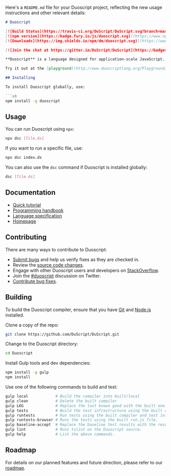 Here's a `README.md` file for your Duoscript project, reflecting the new usage instructions and other relevant details:

```markdown
# Duoscript

[![Build Status](https://travis-ci.org/DuScript/DuScript.svg?branch=master)](https://travis-ci.org/DuScript/DuScript)
[![npm version](https://badge.fury.io/js/duoscript.svg)](https://www.npmjs.com/package/duoscript)
[![Downloads](https://img.shields.io/npm/dm/duoscript.svg)](https://www.npmjs.com/package/duoscript)

[![Join the chat at https://gitter.im/DuScript/DuScript](https://badges.gitter.im/Join%20Chat.svg)](https://gitter.im/DuScript/DuScript?utm_source=badge&utm_medium=badge&utm_campaign=pr-badge&utm_content=badge)

**Duoscript** is a language designed for application-scale JavaScript. It adds optional types, classes, and modules to JavaScript. Duoscript supports tools for large-scale JavaScript applications for any browser, host, or OS. Duoscript compiles to readable, standards-based JavaScript. 

Try it out at the [playground](http://www.duoscriptlang.org/Playground), and stay up to date via [our blog](http://blogs.duoscript.com) and [Twitter account](https://twitter.com/duoscriptlang).

## Installing

To install Duoscript globally, use:

```sh
npm install -g duoscript
```

## Usage

You can run Duoscript using `npx`:

```sh
npx dsc [file.ds]
```

If you want to run a specific file, use:

```sh
npx dsc index.ds
```

You can also use the `dsc` command if Duoscript is installed globally:

```sh
dsc [file.ds]
```

## Documentation

* [Quick tutorial](http://www.duoscriptlang.org/Tutorial)
* [Programming handbook](http://www.duoscriptlang.org/Handbook)
* [Language specification](https://github.com/DuScript/DuScript/blob/master/doc/spec.md)
* [Homepage](http://www.duoscriptlang.org/)

## Contributing

There are many ways to contribute to Duoscript:

* [Submit bugs](https://github.com/DuScript/DuScript/issues) and help us verify fixes as they are checked in.
* Review the [source code changes](https://github.com/DuScript/DuScript/pulls).
* Engage with other Duoscript users and developers on [StackOverflow](http://stackoverflow.com/questions/tagged/duoscript).
* Join the [#duoscript](http://twitter.com/#!/search/realtime/%23duoscript) discussion on Twitter.
* [Contribute bug fixes](https://github.com/DuScript/DuScript/blob/master/CONTRIBUTING.md).

## Building

To build the Duoscript compiler, ensure that you have [Git](http://git-scm.com/downloads) and [Node.js](http://nodejs.org/) installed.

Clone a copy of the repo:

```sh
git clone https://github.com/DuScript/DuScript.git
```

Change to the Duoscript directory:

```sh
cd Duoscript
```

Install Gulp tools and dev dependencies:

```sh
npm install -g gulp
npm install
```

Use one of the following commands to build and test:

```sh
gulp local            # Build the compiler into built/local 
gulp clean            # Delete the built compiler 
gulp LKG              # Replace the last known good with the built one.
gulp tests            # Build the test infrastructure using the built compiler. 
gulp runtests         # Run tests using the built compiler and test infrastructure. 
gulp runtests-browser # Runs the tests using the built run.js file.
gulp baseline-accept  # Replace the baseline test results with the results obtained from gulp runtests.
gulp lint             # Runs tslint on the Duoscript source.
gulp help             # List the above commands.
```

## Roadmap

For details on our planned features and future direction, please refer to our [roadmap](https://github.com/DuScript/DuScript/wiki/Roadmap).
```
